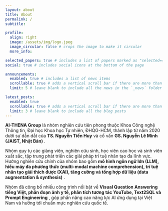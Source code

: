 ```yaml
---
layout: about
title: About
permalink: /
subtitle:

profile:
  align: right
  image: /assets/img/logo.jpeg
  image_circular: false # crops the image to make it circular
  more_info:

selected_papers: true # includes a list of papers marked as "selected={true}"
social: true # includes social icons at the bottom of the page

announcements:
  enabled: true # includes a list of news items
  scrollable: true # adds a vertical scroll bar if there are more than 3 news items
  limit: 5 # leave blank to include all the news in the `_news` folder

latest_posts:
  enabled: true
  scrollable: true # adds a vertical scroll bar if there are more than 3 new posts items
  limit: 3 # leave blank to include all the blog posts
---
```


**AI-THENA Group** là nhóm nghiên cứu tiên phong thuộc Khoa Công nghệ Thông tin, Đại học Khoa học Tự nhiên, ĐHQG-HCM, thành lập từ năm 2020 dưới sự dẫn dắt của **TS. Nguyễn Tiến Huy** và cố vấn **GS. Nguyễn Lê Minh (JAIST, Nhật Bản)** .

Nhóm quy tụ các giảng viên, nghiên cứu sinh, học viên cao học và sinh viên xuất sắc, tập trung phát triển các giải pháp trí tuệ nhân tạo đa lĩnh vực. Hướng nghiên cứu chính của nhóm bao gồm **mô hình ngôn ngữ lớn (LLM), hiểu máy đa phương thức (multi-modal machine comprehension), trí tuệ nhân tạo giải thích được (XAI), tăng cường và tổng hợp dữ liệu (data augmentation & synthesis)** .

Nhóm đã công bố nhiều công trình nổi bật về **Visual Question Answering tiếng Việt, phân đoạn ảnh y tế, phân tích tương tác YouTube, Text2SQL và Prompt Engineering** , góp phần nâng cao năng lực AI ứng dụng tại Việt Nam và hướng tới chuẩn mực nghiên cứu quốc tế.
